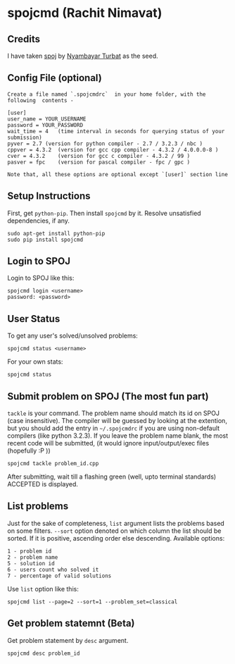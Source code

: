 spojcmd  (Rachit Nimavat)
=========================

Credits
---------------
I have taken [spoj](https://github.com/nyamba/spoj) by [Nyambayar Turbat](https://github.com/nyamba) as the seed.


Config File (optional)
---------------
	Create a file named `.spojcmdrc`  in your home folder, with the following  contents -

	[user]
	user_name = YOUR_USERNAME
	password = YOUR_PASSWORD
	wait_time = 4	(time interval in seconds for querying status of your submission)
	pyver = 2.7	(version for python compiler - 2.7 / 3.2.3 / nbc )
	cppver = 4.3.2	(version for gcc cpp compiler - 4.3.2 / 4.0.0.0-8 )
	cver = 4.3.2	(version for gcc c compiler - 4.3.2 / 99 )
	pasver = fpc	(version for pascal compiler - fpc / gpc )

	Note that, all these options are optional except `[user]` section line


Setup Instructions
--------------

First, get `python-pip`. Then install `spojcmd` by it. Resolve unsatisfied dependencies, if any.

    sudo apt-get install python-pip
    sudo pip install spojcmd


Login to SPOJ
---------------

Login to SPOJ like this:

	spojcmd login <username>
	password: <password>


User Status
---------------------

To get any user's solved/unsolved problems:

	spojcmd status <username>

For your own stats:

	spojcmd status
	


Submit problem on SPOJ (The most fun part)
--------------

`tackle` is your command. The problem name should match its id on SPOJ (case insensitive). The compiler will be guessed by looking at the extention, but you should add the entry in `~/.spojcmdrc` if you are using non-default compilers (like python 3.2.3). If you leave the problem name blank, the most recent code will be submitted, (it would ignore input/output/exec files (hopefully :P ))

	spojcmd tackle problem_id.cpp

After submitting, wait till a flashing green (well, upto terminal standards) ACCEPTED is displayed.


List problems
---------

Just for the sake of completeness, `list` argument lists the problems based on some filters. `--sort` option denoted on which column the list should be sorted. If it is positive, ascending order else descending. Available options: 

	1 - problem id
	2 - problem name
	5 - solution id
	6 - users count who solved it
	7 - percentage of valid solutions

Use `list` option like this:

    spojcmd list --page=2 --sort=1 --problem_set=classical


Get problem statemnt (Beta)
--------------------

Get problem statement by `desc` argument.

    spojcmd desc problem_id
